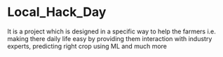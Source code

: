 # Local_Hack_Day
It is a project which is designed in a specific way to help the farmers i.e. making there daily life easy by providing them interaction with industry experts, predicting right crop using ML and much more
